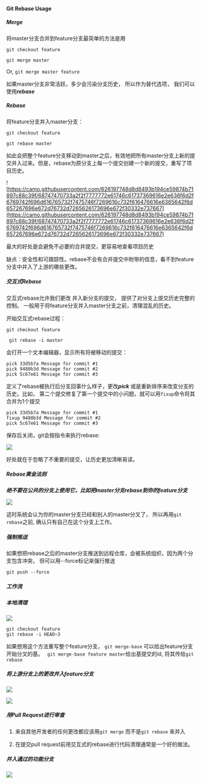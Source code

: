 #### Git Rebase Usage

##### Merge

将master分支合并到feature分支最简单的方法是用

```git checkout feature```

```git merge master```

Or, ```git merge master feature```

如果master分支非常活跃，多少会污染分支历史， 所以作为替代选项， 我们可以使用***rebase***

##### Rebase

将feature分支并入master分支：

```git checkout feature```

```git rebase master```

如此会把整个feature分支移动到master之后，有效地把所有master分支上新的提交并入过来。但是，rebase为原分支上每一个提交创建一个新的提交，重写了项目历史。

![https://camo.githubusercontent.com/626197748d8d8493b194ce59874b71897c88c39f/68747470733a2f2f7777772e61746c61737369616e2e636f6d2f6769742f696d616765732f7475746f7269616c732f616476616e6365642f6d657267696e672d76732d7265626173696e672f30332e737667](https://camo.githubusercontent.com/626197748d8d8493b194ce59874b71897c88c39f/68747470733a2f2f7777772e61746c61737369616e2e636f6d2f6769742f696d616765732f7475746f7269616c732f616476616e6365642f6d657267696e672d76732d7265626173696e672f30332e737667)



最大的好处是会避免不必要的合并提交，更容易地查看项目历史

缺点：安全性和可跟踪性。rebase不会有合并提交中附带的信息，看不到feature分支中并入了上游的哪些更改。

##### 交互式Rebase

交互式rebase允许我们更改 并入新分支的提交， 提供了对分支上提交历史完整的控制。 一般用于将feature分支并入master分支之前，清理混乱的历史。

开始交互式rebase过程：

```git checkout feature```

``` git rebase -i master```

会打开一个文本编辑器，显示所有将被移动的提交：

```
pick 33d5b7a Message for commit #1
pick 9480b3d Message for commit #2
pick 5c67e61 Message for commit #3
```

定义了rebase被执行后分支回事什么样子，更改***pick*** 或是重新排序来改变分支的历史。比如， 第二个提交修复了第一个提交中的小问题，就可以用```fixup```命令将其合并为1个提交

```
pick 33d5b7a Message for commit #1
fixup 9480b3d Message for commit #2
pick 5c67e61 Message for commit #3
```

保存后关闭，git会按指令来执行rebase:

![](https://camo.githubusercontent.com/b685d6f2a7b4ecf6896fa2439e8da2fb958195fd/68747470733a2f2f7777772e61746c61737369616e2e636f6d2f6769742f696d616765732f7475746f7269616c732f616476616e6365642f6d657267696e672d76732d7265626173696e672f30342e737667)

好处就在于忽略了不重要的提交，让历史更加清晰易读。

##### Rebase黄金法则

***绝不要在公共的分支上使用它，比如把master分支rebase到你的feature分支***

![](https://camo.githubusercontent.com/b3d06635fdadff5863f94aa53b16bba69452f04f/68747470733a2f2f7777772e61746c61737369616e2e636f6d2f6769742f696d616765732f7475746f7269616c732f616476616e6365642f6d657267696e672d76732d7265626173696e672f30352e737667)

这时系统会认为你的master分支已经和别人的master分叉了， 所以再用```git rebase```之前, 确认只有自己在这个分支上工作。

##### 强制推送

如果想把rebase之后的master分支推送到远程仓库，会被系统组织，因为两个分支包含冲突， 但可以用--force标记来强行推送

```git push --force```

##### 工作流

##### 本地清理

![](https://camo.githubusercontent.com/890e91bbd54876ff01865403164de70fe47b555b/68747470733a2f2f7777772e61746c61737369616e2e636f6d2f6769742f696d616765732f7475746f7269616c732f616476616e6365642f6d657267696e672d76732d7265626173696e672f30372e737667)

```git
git checkout feature
git rebase -i HEAD~3
```

如果想用这个方法重写整个feature分支， ```git merge-base``` 可以给出feature分支开始分叉的基。 ``` git merge-base feature master```给出基提交的id, 将其传给```git rebase```

##### 将上游分支上的更改并入feature分支

![](https://camo.githubusercontent.com/6758dd2be664491c52dc4c246939f1ad5a14fba9/68747470733a2f2f7777772e61746c61737369616e2e636f6d2f6769742f696d616765732f7475746f7269616c732f616476616e6365642f6d657267696e672d76732d7265626173696e672f30382e737667)

![](https://camo.githubusercontent.com/c45e2609be5941aaedac397b08770be35d490db7/68747470733a2f2f7777772e61746c61737369616e2e636f6d2f6769742f696d616765732f7475746f7269616c732f616476616e6365642f6d657267696e672d76732d7265626173696e672f30392e737667)

##### 用Pull Request进行审查

1. 来自其他开发者的任何更改都应该用`git merge` 而不是`git rebase` 来并入


2. 在提交pull request前用交互式的rebase进行代码清理通常是一个好的做法。

##### 并入通过的功能分支

![](https://camo.githubusercontent.com/7a158568c55aa3b65bc58a648aabb17b36573eaa/68747470733a2f2f7777772e61746c61737369616e2e636f6d2f6769742f696d616765732f7475746f7269616c732f616476616e6365642f6d657267696e672d76732d7265626173696e672f31302e737667)

